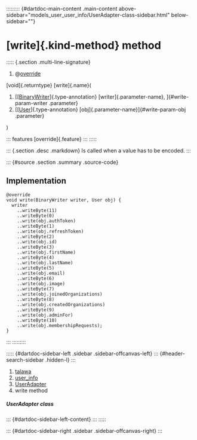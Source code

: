 ::::::::: {#dartdoc-main-content .main-content above-sidebar="models_user_user_info/UserAdapter-class-sidebar.html" below-sidebar=""}
<div>

# [write]{.kind-method} method

</div>

::::: {.section .multi-line-signature}
<div>

1.  @[override](https://api.flutter.dev/flutter/dart-core/override-constant.html)

</div>

[void]{.returntype} [write]{.name}(

1.  [[[BinaryWriter](https://pub.dev/documentation/hive/2.2.3/hive/BinaryWriter-class.html)]{.type-annotation}
    [writer]{.parameter-name}, ]{#write-param-writer .parameter}
2.  [[[User](../../models_user_user_info/User-class.html)]{.type-annotation}
    [obj]{.parameter-name}]{#write-param-obj .parameter}

)

::: features
[override]{.feature}
:::
:::::

::: {.section .desc .markdown}
Is called when a value has to be encoded.
:::

::: {#source .section .summary .source-code}
## Implementation

``` language-dart
@override
void write(BinaryWriter writer, User obj) {
  writer
    ..writeByte(11)
    ..writeByte(0)
    ..write(obj.authToken)
    ..writeByte(1)
    ..write(obj.refreshToken)
    ..writeByte(2)
    ..write(obj.id)
    ..writeByte(3)
    ..write(obj.firstName)
    ..writeByte(4)
    ..write(obj.lastName)
    ..writeByte(5)
    ..write(obj.email)
    ..writeByte(6)
    ..write(obj.image)
    ..writeByte(7)
    ..write(obj.joinedOrganizations)
    ..writeByte(8)
    ..write(obj.createdOrganizations)
    ..writeByte(9)
    ..write(obj.adminFor)
    ..writeByte(10)
    ..write(obj.membershipRequests);
}
```
:::
:::::::::

::::: {#dartdoc-sidebar-left .sidebar .sidebar-offcanvas-left}
::: {#header-search-sidebar .hidden-l}
:::

1.  [talawa](../../index.html)
2.  [user_info](../../models_user_user_info/)
3.  [UserAdapter](../../models_user_user_info/UserAdapter-class.html)
4.  write method

##### UserAdapter class

::: {#dartdoc-sidebar-left-content}
:::
:::::

::: {#dartdoc-sidebar-right .sidebar .sidebar-offcanvas-right}
:::

